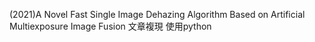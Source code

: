 (2021)A Novel Fast Single Image Dehazing Algorithm Based on Artificial Multiexposure Image Fusion
文章複現
使用python
